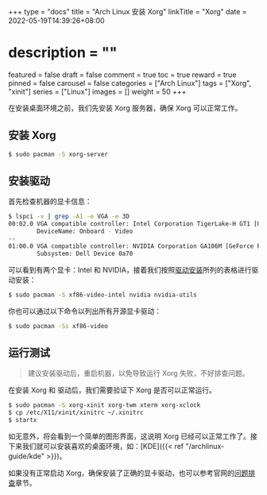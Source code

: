 +++
type = "docs"
title = "Arch Linux 安装 Xorg"
linkTitle = "Xorg"
date = 2022-05-19T14:39:26+08:00
# description = ""
featured = false
draft = false
comment = true
toc = true
reward = true
pinned = false
carousel = false
categories = ["Arch Linux"]
tags = ["Xorg", "xinit"]
series = ["Linux"]
images = []
weight = 50
+++

在安装桌面环境之前，我们先安装 Xorg 服务器，确保 Xorg 可以正常工作。

<!--more-->

## 安装 Xorg

```bash
$ sudo pacman -S xorg-server
```

## 安装驱动

首先检查机器的显卡信息：

```bash
$ lspci -v | grep -A1 -e VGA -e 3D
00:02.0 VGA compatible controller: Intel Corporation TigerLake-H GT1 [UHD Graphics] (rev 01) (prog-if 00 [VGA controller])
        DeviceName: Onboard - Video
--
01:00.0 VGA compatible controller: NVIDIA Corporation GA106M [GeForce RTX 3060 Mobile / Max-Q] (rev a1) (prog-if 00 [VGA controller])
        Subsystem: Dell Device 0a70
```

可以看到有两个显卡：Intel 和 NVIDIA，接着我们按照[驱动安装](https://wiki.archlinux.org/title/Xorg#Driver_installation)所列的表格进行驱动安装：

```bash
$ sudo pacman -S xf86-video-intel nvidia nvidia-utils
```

你也可以通过以下命令以列出所有开源显卡驱动：

```bash
$ sudo pacman -Ss xf86-video
```

## 运行测试

> 建议安装驱动后，重启机器，以免导致运行 Xorg 失败，不好排查问题。

在安装 Xorg 和 驱动后，我们需要验证下 Xorg 是否可以正常运行。

```bash
$ sudo pacman -S xorg-xinit xorg-twm xterm xorg-xclock
$ cp /etc/X11/xinit/xinitrc ~/.xinitrc
$ startx
```

如无意外，将会看到一个简单的图形界面，这说明 Xorg 已经可以正常工作了。接下来我们就可以安装喜欢的桌面环境，如：[KDE]({{< ref "/archlinux-guide/kde" >}})。

如果没有正常启动 Xorg，确保安装了正确的显卡驱动，也可以参考官网的[问题排查](https://wiki.archlinux.org/title/Xorg#Troubleshooting)章节。
